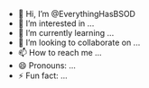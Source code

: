 - 👋 Hi, I’m @EverythingHasBSOD
- 👀 I’m interested in ...
- 🌱 I’m currently learning ...
- 💞️ I’m looking to collaborate on ...
- 📫 How to reach me ...
- 😄 Pronouns: ...
- ⚡ Fun fact: ...

<!---
EverythingHasBSOD/EverythingHasBSOD is a ✨ special ✨ repository because its `README.md` (this file) appears on your GitHub profile.
You can click the Preview link to take a look at your changes.
--->
